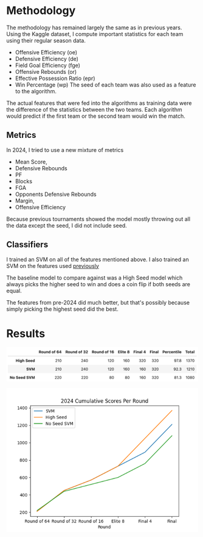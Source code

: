 # Methodology
The methodology has remained largely the same as in previous years. Using the
Kaggle dataset, I compute important statistics for each team using their
regular season data.

- Offensive Efficiency (oe)
- Defensive Efficiency (de)
- Field Goal Efficiency (fge)
- Offensive Rebounds (or)
- Effective Possession Ratio (epr)
- Win Percentage (wp)
The seed of each team was also used as a feature to the algorithm.

The actual features that were fed into the algorithms as training data were the difference of the statistics between the two teams.
Each algorithm would predict if the first team or the second team would win the match.

## Metrics
In 2024, I tried to use a new mixture of metrics
- Mean Score,
- Defensive Rebounds
- PF
- Blocks
- FGA
- Opponents Defensive Rebounds
- Margin,
- Offensive Efficiency

Because previous tournaments showed the model mostly throwing out all the data
except the seed, I did not include seed.

## Classifiers
I trained an SVM on all of the features mentioned above. I also trained an SVM on the features used [previously](../2022/README/md)

The baseline model to compare against was a High Seed model which always picks
the higher seed to win and does a coin flip if both seeds are equal.

The features from pre-2024 did much better, but that's possibly because simply
picking the highest seed did the best.

# Results
![2024 Raw Data](../imgs/2024-data.png)

![2024 Cumulative Scores](../imgs/2024-scores.png)

